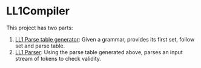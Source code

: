 # LL1Compiler

This project has two parts:

1) [LL1 Parse table generator](https://github.com/AhsanAAR/LL1ParseTableGenerator): Given a grammar, provides its first set, follow set and parse table.
2) [LL1 Parser](https://github.com/AhsanAAR/LL1Parser): Using the parse table generated above, parses an input stream of tokens to check validity.
